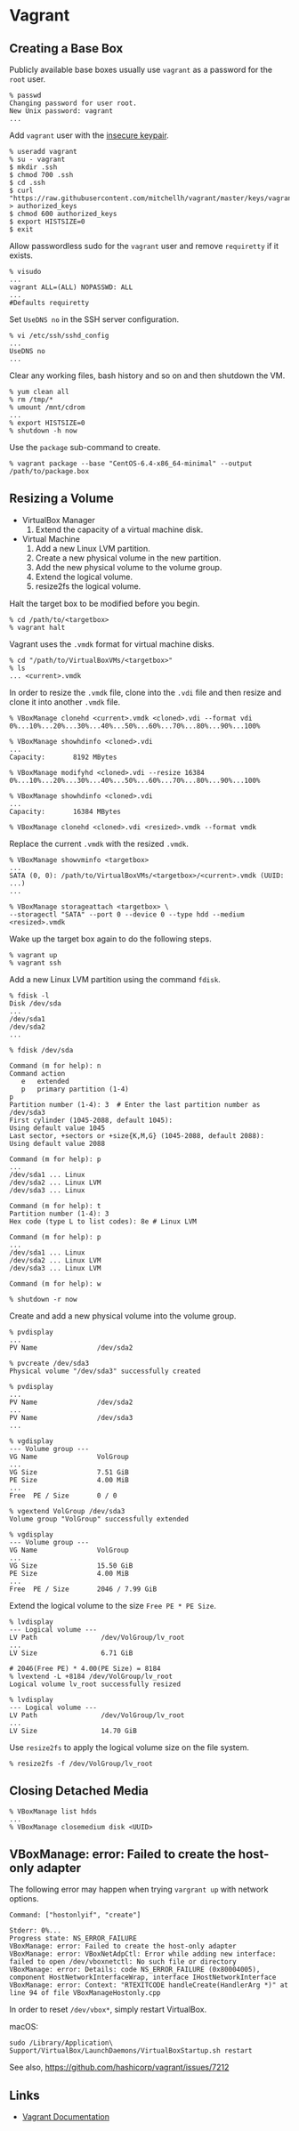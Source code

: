# Vagrant

## Creating a Base Box

Publicly available base boxes usually use `vagrant` as a password for the `root` user.

    % passwd
    Changing password for user root.
    New Unix password: vagrant
    ...

Add `vagrant` user with the [insecure keypair](https://github.com/mitchellh/vagrant/tree/master/keys).

    % useradd vagrant
    % su - vagrant
    $ mkdir .ssh
    $ chmod 700 .ssh
    $ cd .ssh
    $ curl "https://raw.githubusercontent.com/mitchellh/vagrant/master/keys/vagrant.pub" > authorized_keys
    $ chmod 600 authorized_keys
    $ export HISTSIZE=0
    $ exit

Allow passwordless sudo for the `vagrant` user and remove `requiretty` if it exists.

    % visudo
    ...
    vagrant ALL=(ALL) NOPASSWD: ALL
    ...
    #Defaults requiretty

Set `UseDNS no` in the SSH server configuration.

    % vi /etc/ssh/sshd_config
    ...
    UseDNS no
    ...

Clear any working files, bash history and so on and then shutdown the VM.

    % yum clean all
    % rm /tmp/*
    % umount /mnt/cdrom
    ...
    % export HISTSIZE=0
    % shutdown -h now

Use the `package` sub-command to create.

    % vagrant package --base "CentOS-6.4-x86_64-minimal" --output /path/to/package.box

## Resizing a Volume

* VirtualBox Manager
    1. Extend the capacity of a virtual machine disk.
* Virtual Machine
    1. Add a new Linux LVM partition.
    1. Create a new physical volume in the new partition.
    1. Add the new physical volume to the volume group.
    1. Extend the logical volume.
    1. resize2fs the logical volume.

Halt the target box to be modified before you begin.

    % cd /path/to/<targetbox>
    % vagrant halt

Vagrant uses the `.vmdk` format for virtual machine disks.

    % cd "/path/to/VirtualBoxVMs/<targetbox>"
    % ls
    ... <current>.vmdk

In order to resize the `.vmdk` file, clone into the `.vdi` file and then resize and clone it into another `.vmdk` file.

    % VBoxManage clonehd <current>.vmdk <cloned>.vdi --format vdi
    0%...10%...20%...30%...40%...50%...60%...70%...80%...90%...100%

    % VBoxManage showhdinfo <cloned>.vdi
    ...
    Capacity:       8192 MBytes

    % VBoxManage modifyhd <cloned>.vdi --resize 16384
    0%...10%...20%...30%...40%...50%...60%...70%...80%...90%...100%

    % VBoxManage showhdinfo <cloned>.vdi
    ...
    Capacity:       16384 MBytes

    % VBoxManage clonehd <cloned>.vdi <resized>.vmdk --format vmdk

Replace the current `.vmdk` with the resized `.vmdk`.

    % VBoxManage showvminfo <targetbox>
    ...
    SATA (0, 0): /path/to/VirtualBoxVMs/<targetbox>/<current>.vmdk (UUID: ...)
    ...

    % VBoxManage storageattach <targetbox> \
    --storagectl "SATA" --port 0 --device 0 --type hdd --medium <resized>.vmdk

Wake up the target box again to do the following steps.

    % vagrant up
    % vagrant ssh

Add a new Linux LVM partition using the command `fdisk`.

    % fdisk -l
    Disk /dev/sda
    ...
    /dev/sda1
    /dev/sda2
    ...

    % fdisk /dev/sda

    Command (m for help): n
    Command action
       e   extended
       p   primary partition (1-4)
    p
    Partition number (1-4): 3  # Enter the last partition number as /dev/sda3
    First cylinder (1045-2088, default 1045):
    Using default value 1045
    Last sector, +sectors or +size{K,M,G} (1045-2088, default 2088):
    Using default value 2088

    Command (m for help): p
    ...
    /dev/sda1 ... Linux
    /dev/sda2 ... Linux LVM
    /dev/sda3 ... Linux

    Command (m for help): t
    Partition number (1-4): 3
    Hex code (type L to list codes): 8e # Linux LVM

    Command (m for help): p
    ...
    /dev/sda1 ... Linux
    /dev/sda2 ... Linux LVM
    /dev/sda3 ... Linux LVM

    Command (m for help): w

    % shutdown -r now

Create and add a new physical volume into the volume group.

    % pvdisplay
    ...
    PV Name               /dev/sda2

    % pvcreate /dev/sda3
    Physical volume "/dev/sda3" successfully created

    % pvdisplay
    ...
    PV Name               /dev/sda2
    ...
    PV Name               /dev/sda3
    ...

    % vgdisplay
    --- Volume group ---
    VG Name               VolGroup
    ...
    VG Size               7.51 GiB
    PE Size               4.00 MiB
    ...
    Free  PE / Size       0 / 0

    % vgextend VolGroup /dev/sda3
    Volume group "VolGroup" successfully extended

    % vgdisplay
    --- Volume group ---
    VG Name               VolGroup
    ...
    VG Size               15.50 GiB
    PE Size               4.00 MiB
    ...
    Free  PE / Size       2046 / 7.99 GiB

Extend the logical volume to the size `Free PE * PE Size`.

    % lvdisplay
    --- Logical volume ---
    LV Path                /dev/VolGroup/lv_root
    ...
    LV Size                6.71 GiB

    # 2046(Free PE) * 4.00(PE Size) = 8184
    % lvextend -L +8184 /dev/VolGroup/lv_root
    Logical volume lv_root successfully resized

    % lvdisplay
    --- Logical volume ---
    LV Path                /dev/VolGroup/lv_root
    ...
    LV Size                14.70 GiB

Use `resize2fs` to apply the logical volume size on the file system.

    % resize2fs -f /dev/VolGroup/lv_root

## Closing Detached Media

    % VBoxManage list hdds
    ...
    % VBoxManage closemedium disk <UUID>

## VBoxManage: error: Failed to create the host-only adapter

The following error may happen when trying `vargrant up` with network options.

    Command: ["hostonlyif", "create"]

    Stderr: 0%...
    Progress state: NS_ERROR_FAILURE
    VBoxManage: error: Failed to create the host-only adapter
    VBoxManage: error: VBoxNetAdpCtl: Error while adding new interface: failed to open /dev/vboxnetctl: No such file or directory
    VBoxManage: error: Details: code NS_ERROR_FAILURE (0x80004005), component HostNetworkInterfaceWrap, interface IHostNetworkInterface
    VBoxManage: error: Context: "RTEXITCODE handleCreate(HandlerArg *)" at line 94 of file VBoxManageHostonly.cpp

In order to reset `/dev/vbox*`, simply restart VirtualBox.

macOS:

    sudo /Library/Application\ Support/VirtualBox/LaunchDaemons/VirtualBoxStartup.sh restart

See also, <https://github.com/hashicorp/vagrant/issues/7212>

## Links

* [Vagrant Documentation](http://docs.vagrantup.com/v2/)

